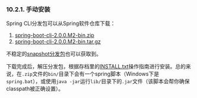 ### 10.2.1. 手动安装

Spring CLI分发包可以从Spring软件仓库下载：

1. [spring-boot-cli-2.0.0.M2-bin.zip](http://repo.spring.io/snapshot/org/springframework/boot/spring-boot-cli/2.0.0.M5/spring-boot-cli-2.0.0.M2-bin.zip)
2. [spring-boot-cli-2.0.0.M2-bin.tar.gz](http://repo.spring.io/snapshot/org/springframework/boot/spring-boot-cli/2.0.0.M5/spring-boot-cli-2.0.0.M2-bin.tar.gz)

不稳定的[snapshot分发包](http://repo.spring.io/snapshot/org/springframework/boot/spring-boot-cli/)也可以获取到。

下载完成后，解压分发包，根据存档里的[INSTALL.txt](http://raw.github.com/spring-projects/spring-boot/master/spring-boot-cli/src/main/content/INSTALL.txt)操作指南进行安装。总的来说，在`.zip`文件的`bin/`目录下会有一个spring脚本（Windows下是`spring.bat`），或使用`java -jar`运行`lib/`目录下的`.jar`文件（该脚本会帮你确保classpath被正确设置）。
